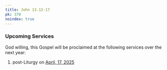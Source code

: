 ```yaml
---
title: John 13.12-17
pk: 370
noindex: true
---
```


### Upcoming Services

God willing, this Gospel will be proclaimed at the following services over the next year:


1. post-Liturgy on [April, 17, 2025](https://orthocal.info/readings/gregorian/2025/04/17/)
